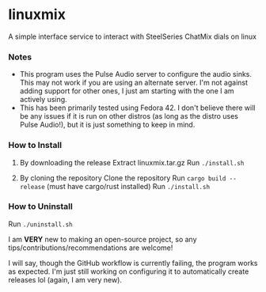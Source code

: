 # linuxmix
A simple interface service to interact with SteelSeries ChatMix dials on linux

### Notes

- This program uses the Pulse Audio server to configure the audio sinks. This may not work if you are using an alternate server. I'm not against adding support for other ones, I just am starting with the one I am actively using.
- This has been primarily tested using Fedora 42. I don't believe there will be any issues if it is run on other distros (as long as the distro uses Pulse Audio!), but it is just something to keep in mind.

### How to Install
1) By downloading the release
    Extract linuxmix.tar.gz
    Run `./install.sh`

2) By cloning the repository
    Clone the repository
    Run `cargo build --release` (must have cargo/rust installed)
    Run `./install.sh`

### How to Uninstall
Run `./uninstall.sh`

I am **VERY** new to making an open-source project, so any tips/contributions/recommendations are welcome!

I will say, though the GitHub workflow is currently failing, the program works as expected. I'm just still working on configuring it to automatically create releases lol (again, I am very new).
